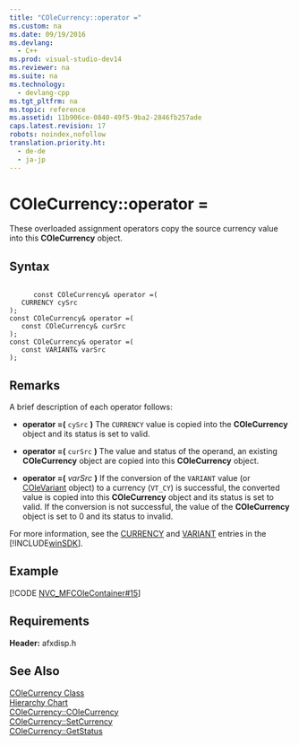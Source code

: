 ```yaml
---
title: "COleCurrency::operator ="
ms.custom: na
ms.date: 09/19/2016
ms.devlang: 
  - C++
ms.prod: visual-studio-dev14
ms.reviewer: na
ms.suite: na
ms.technology: 
  - devlang-cpp
ms.tgt_pltfrm: na
ms.topic: reference
ms.assetid: 11b906ce-0840-49f5-9ba2-2846fb257ade
caps.latest.revision: 17
robots: noindex,nofollow
translation.priority.ht: 
  - de-de
  - ja-jp
---
```

# COleCurrency::operator =
These overloaded assignment operators copy the source currency value into this **COleCurrency** object.  
  
## Syntax  
  
```  
  
      const COleCurrency& operator =(  
   CURRENCY cySrc   
);  
const COleCurrency& operator =(  
   const COleCurrency& curSrc   
);  
const COleCurrency& operator =(  
   const VARIANT& varSrc   
);  
```  
  
## Remarks  
 A brief description of each operator follows:  
  
-   **operator =(**  `cySrc`  **)** The `CURRENCY` value is copied into the **COleCurrency** object and its status is set to valid.  
  
-   **operator =(**  `curSrc`  **)** The value and status of the operand, an existing **COleCurrency** object are copied into this **COleCurrency** object.  
  
-   **operator =(**  *varSrc*  **)** If the conversion of the `VARIANT` value (or [COleVariant](../vs140/COleVariant-Class.md) object) to a currency (`VT_CY`) is successful, the converted value is copied into this **COleCurrency** object and its status is set to valid. If the conversion is not successful, the value of the **COleCurrency** object is set to 0 and its status to invalid.  
  
 For more information, see the [CURRENCY](assetId:///5e81273c-7289-45c7-93c0-32c1553f708e) and [VARIANT](assetId:///e305240e-9e11-4006-98cc-26f4932d2118) entries in the [!INCLUDE[winSDK](../vs140/includes/winSDK_md.md)].  
  
## Example  
 [!CODE [NVC_MFCOleContainer#15](../CodeSnippet/VS_Snippets_Cpp/NVC_MFCOleContainer#15)]  
  
## Requirements  
 **Header:** afxdisp.h  
  
## See Also  
 [COleCurrency Class](../vs140/COleCurrency-Class.md)   
 [Hierarchy Chart](../vs140/Hierarchy-Chart.md)   
 [COleCurrency::COleCurrency](../vs140/COleCurrency--COleCurrency.md)   
 [COleCurrency::SetCurrency](../vs140/COleCurrency--SetCurrency.md)   
 [COleCurrency::GetStatus](../vs140/COleCurrency--GetStatus.md)